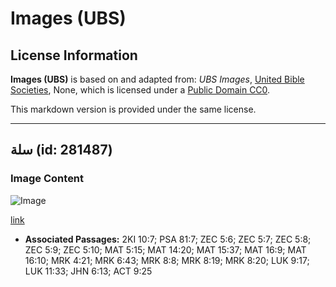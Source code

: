 # Images (UBS)

## License Information

**Images (UBS)** is based on and adapted from: _UBS Images_, [United Bible Societies](https://unitedbiblesocieties.org/), None, which is licensed under a [Public Domain CC0](https://creativecommons.org/public-domain/cc0/).

This markdown version is provided under the same license.



--------------------------------

## سلة (id: 281487)

### Image Content

![Image](https://cdn.aquifer.bible/aquifer-content/resources/Media/WEB-0495_basket.jpg)

[link](https://cdn.aquifer.bible/aquifer-content/resources/Media/WEB-0495_basket.jpg)

* **Associated Passages:** 2KI 10:7; PSA 81:7; ZEC 5:6; ZEC 5:7; ZEC 5:8; ZEC 5:9; ZEC 5:10; MAT 5:15; MAT 14:20; MAT 15:37; MAT 16:9; MAT 16:10; MRK 4:21; MRK 6:43; MRK 8:8; MRK 8:19; MRK 8:20; LUK 9:17; LUK 11:33; JHN 6:13; ACT 9:25

